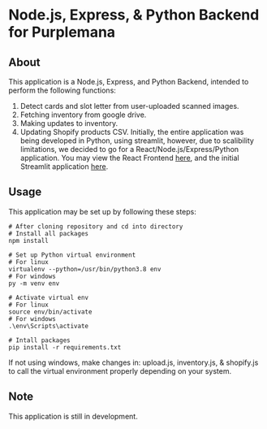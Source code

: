 # Node.js, Express, & Python Backend for Purplemana

## About
This application is a Node.js, Express, and Python Backend, intended to perform the following functions:
1. Detect cards and slot letter from user-uploaded scanned images.
2. Fetching inventory from google drive.
3. Making updates to inventory.
4. Updating Shopify products CSV.
Initially, the entire application was being developed in Python, using streamlit, however, due to scalibility limitations, 
we decided to go for a React/Node.js/Express/Python application. 
You may view the React Frontend <a href="https://github.com/mustafalii/Purplemana-Frontend">here</a>, 
and the initial Streamlit application <a href="https://github.com/mustafalii/Purplemana-Dashboard">here</a>.

## Usage
This application may be set up by following these steps:
```
# After cloning repository and cd into directory
# Install all packages
npm install 

# Set up Python virtual environment
# For linux
virtualenv --python=/usr/bin/python3.8 env
# For windows
py -m venv env

# Activate virtual env
# For linux
source env/bin/activate
# For windows
.\env\Scripts\activate

# Intall packages
pip install -r requirements.txt
```
If not using windows, make changes in: upload.js, inventory.js, & shopify.js to call the virtual environment properly depending on your system.

## Note
This application is still in development.

